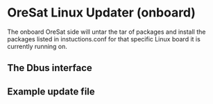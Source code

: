 # OreSat Linux Updater (onboard)
The onboard OreSat side will untar the tar of packages and install the packages listed in instuctions.conf for that specific Linux board it is currently running on.

## The Dbus interface

## Example update file
